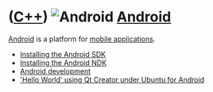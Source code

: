 # ([C++](Cpp.md)) ![Android](PicAndroid.png) [Android](CppAndroid.md)

[Android](CppAndroid.md) is a platform for [mobile
applications](CppMobileApplication.md).

-   [Installing the Android SDK](CppAndroidSdkInstall.md)
-   [Installing the Android NDK](CppAndroidNdkInstall.md)
-   [Android development](CppAndroidDevelopment.md)
-   ['Hello World' using Qt Creator under Ubuntu for
    Android](CppHelloWorldQtCreatorUbuntuAndroid.md)
